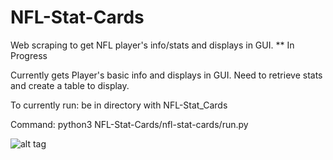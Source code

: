 # NFL-Stat-Cards
Web scraping to get NFL player's info/stats and displays in GUI. 
** In Progress

Currently gets Player's basic info and displays in GUI.
Need to retrieve stats and create a table to display.

To currently run: be in directory with NFL-Stat_Cards

Command: 
python3 NFL-Stat-Cards/nfl-stat-cards/run.py

![alt tag](https://raw.githubusercontent.com/ryanbabida/NFL-Stat_Cards/desktop_img.png)
